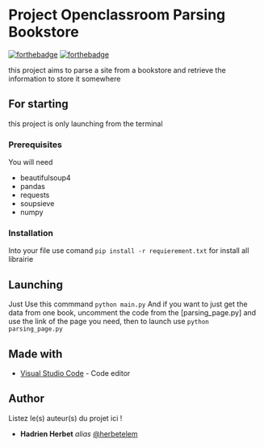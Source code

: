# Project Openclassroom Parsing Bookstore
[![forthebadge](http://forthebadge.com/images/badges/works-on-my-machine.svg)](http://forthebadge.com)  [![forthebadge](http://forthebadge.com/images/badges/made-with-python.svg)](http://forthebadge.com)

this project aims to parse a site from a bookstore and retrieve the information to store it somewhere

## For starting

this project is only launching from the terminal

### Prerequisites

You will need

- beautifulsoup4
- pandas
- requests
- soupsieve
- numpy

### Installation

Into your file use comand ``pip install -r requierement.txt`` for install all librairie


## Launching

Just Use this commmand ``python main.py``
And if you want to just get the data from one book, uncomment the code from the [parsing_page.py] and use the link of the page you need, then to launch use ``python parsing_page.py``

## Made with

* [Visual Studio Code](https://code.visualstudio.com/) - Code editor


## Author
Listez le(s) auteur(s) du projet ici !
* **Hadrien Herbet** _alias_ [@herbetelem](https://github.com/herbetelem)
